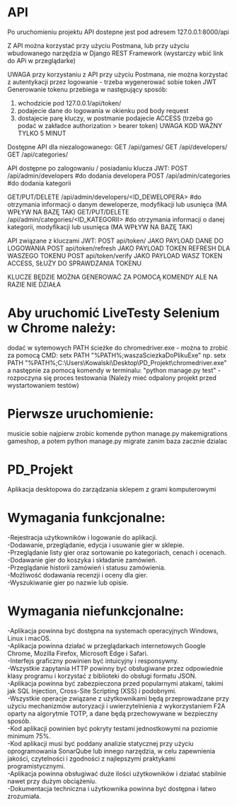 # API

Po uruchomieniu projektu API dostepne jest pod adresem 127.0.0.1:8000/api

Z API można korzystać przy użyciu Postmana, lub przy użyciu wbudowanego narzędzia w Django REST Framework (wystarczy wbić link do APi w przeglądarke)

UWAGA przy korzystaniu z API przy użyciu Postmana, nie można korzystać z autentykacji przez logowanie - trzeba wygenerować sobie token JWT
Generowanie tokenu przebiega w następujący sposób:
1. wchodzicie pod 127.0.0.1/api/token/
2. podajecie dane do logowania w okienku pod body request
3. dostajecie parę kluczy, w postmanie podajecie ACCESS (trzeba go podać w zakładce authorization > bearer token) UWAGA KOD WAŻNY TYLKO 5 MINUT

Dostępne API dla niezalogowanego:
GET /api/games/
GET /api/developers/
GET /api/categories/

API dostępne po zalogowaniu / posiadaniu klucza JWT:
POST /api/admin/developers #do dodania developera
POST /api/admin/categories #do dodania kategorii

GET/PUT/DELETE /api/admin/developers/<ID_DEWELOPERA> #do otrzymania informacji o danym deweloperze, modyfikacji lub usunięca (MA WPŁYW NA BAZĘ TAK)
GET/PUT/DELETE /api/admin/categories/<ID_KATEGORII> #do otrzymania informacji o danej kategorii, modyfikacji lub usunięca (MA WPŁYW NA BAZĘ TAK)

API związane z kluczami JWT:
POST api/token/ JAKO PAYLOAD DANE DO LOGOWANIA
POST api/token/refresh JAKO PAYLOAD TOKEN REFRESH DLA WASZEGO TOKENU
POST api/token/verify JAKO PAYLOAD WASZ TOKEN ACCESS, SŁUŻY DO SPRAWDZANIA TOKENU

KLUCZE BĘDZIE MOŻNA GENEROWAĆ ZA POMOCĄ KOMENDY ALE NA RAZIE NIE DZIAŁA

# Aby uruchomić LiveTesty Selenium w Chrome należy:
dodać w sytemowych PATH ścieżke do chromedriver.exe - można to zrobić za pomocą CMD: setx PATH "%PATH%;waszaSciezkaDoPlikuExe"
np. setx PATH "%PATH%;C:\Users\Kowalski\Desktop\PD_Projekt\chromedriver.exe"
a następnie za pomocą komendy w terminalu: "python manage.py test" - rozpoczyna się proces testowania (Należy mieć odpalony projekt przed wystartowaniem testów)

# Pierwsze uruchomienie:

musicie sobie najpierw zrobic komende python manage.py makemigrations gameshop, a potem python manage.py migrate zanim baza zacznie dzialac

# PD_Projekt
Aplikacja desktopowa do zarządzania sklepem z grami komputerowymi

# **Wymagania funkcjonalne:**
-Rejestracja użytkowników i logowanie do aplikacji.  
-Dodawanie, przeglądanie, edycja i usuwanie gier w sklepie.  
-Przeglądanie listy gier oraz sortowanie po kategoriach, cenach i ocenach.  
-Dodawanie gier do koszyka i składanie zamówień.  
-Przeglądanie historii zamówień i statusu zamówienia.  
-Możliwość dodawania recenzji i oceny dla gier.  
-Wyszukiwanie gier po nazwie lub opisie.  
# **Wymagania niefunkcjonalne:**
-Aplikacja powinna być dostępna na systemach operacyjnych Windows, Linux i macOS.  
-Aplikacja powinna działać w przeglądarkach internetowych Google Chrome, Mozilla Firefox, Microsoft Edge i Safari.  
-Interfejs graficzny powinien być intuicyjny i responsywny.  
-Wszystkie zapytania HTTP powinny być obsługiwane przez odpowiednie klasy programu i korzystać z biblioteki do obsługi formatu JSON.  
-Aplikacja powinna być zabezpieczona przed popularnymi atakami, takimi jak SQL Injection, Cross-Site Scripting (XSS) i podobnymi.  
-Wszystkie operacje związane z użytkownikami będą przeprowadzane przy użyciu mechanizmów autoryzacji i uwierzytelnienia z wykorzystaniem F2A oparty na algorytmie TOTP, a dane będą przechowywane w bezpieczny sposób.  
-Kod aplikacji powinien być pokryty testami jednostkowymi na poziomie minimum 75%.  
-Kod aplikacji musi być poddany analizie statycznej przy użyciu oprogramowania SonarQube lub innego narzędzia, w celu zapewnienia jakości, czytelności i zgodności z najlepszymi praktykami programistycznymi.  
-Aplikacja powinna obsługiwać duże ilości użytkowników i działać stabilnie nawet przy dużym obciążeniu.  
-Dokumentacja techniczna i użytkownika powinna być dostępna i łatwo zrozumiała.  
